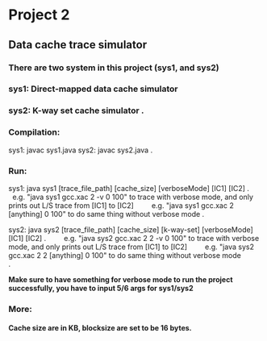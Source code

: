 # Project 2
## Data cache trace simulator 

### There are two system in this project (sys1, and sys2)
### sys1: Direct-mapped data cache simulator
### sys2: K-way set cache simulator . 

### Compilation: 
 sys1: javac sys1.java
 sys2: javac sys2.java . 

### Run:
 sys1: java sys1 [trace_file_path] [cache_size] [verboseMode] [IC1] [IC2] . 
          e.g. "java sys1 gcc.xac 2 -v 0 100" to trace with verbose mode, and only prints out L/S trace from [IC1] to [IC2]
          e.g. "java sys1 gcc.xac 2 [anything] 0 100" to do same thing without verbose mode . 


 sys2: java sys2 [trace_file_path] [cache_size] [k-way-set] [verboseMode] [IC1] [IC2] . 
          e.g. "java sys2 gcc.xac 2 2 -v 0 100" to trace with verbose mode, and only prints out L/S trace from [IC1] to [IC2]
          e.g. "java sys2 gcc.xac 2 2 [anything] 0 100" to do same thing without verbose mode </br> . 

**__Make sure to have something for verbose mode to run the project successfully, you have to input 5/6 args for sys1/sys2__** </br>


### More:
#### Cache size are in KB, blocksize are set to be 16 bytes.
